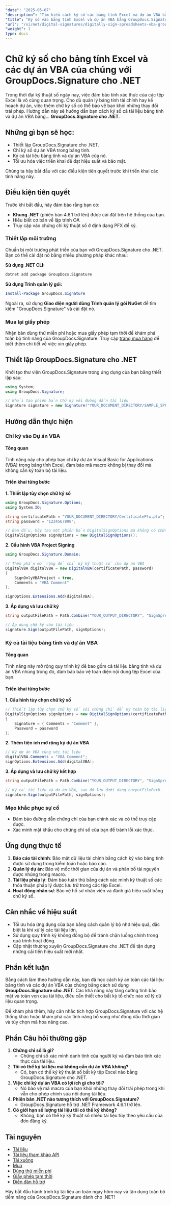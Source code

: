 ```yaml
---
"date": "2025-05-07"
"description": "Tìm hiểu cách ký số các bảng tính Excel và dự án VBA bằng GroupDocs.Signature cho .NET. Bảo vệ tài liệu của bạn khỏi những sửa đổi trái phép."
"title": "Ký số vào bảng tính Excel và dự án VBA bằng GroupDocs.Signature cho .NET"
"url": "/vi/net/digital-signatures/digitally-sign-spreadsheets-vba-groupdocs-net/"
"weight": 1
type: docs
---
```

# Chữ ký số cho bảng tính Excel và các dự án VBA của chúng với GroupDocs.Signature cho .NET

Trong thời đại kỹ thuật số ngày nay, việc đảm bảo tính xác thực của các tệp Excel là vô cùng quan trọng. Cho dù quản lý bảng tính tài chính hay kế hoạch dự án, việc thêm chữ ký số có thể bảo vệ bạn khỏi những thay đổi trái phép. Hướng dẫn này sẽ hướng dẫn bạn cách ký số cả tài liệu bảng tính và dự án VBA bằng... **GroupDocs.Signature cho .NET**.

## Những gì bạn sẽ học:
- Thiết lập GroupDocs.Signature cho .NET.
- Chỉ ký số dự án VBA trong bảng tính.
- Ký cả tài liệu bảng tính và dự án VBA của nó.
- Tối ưu hóa việc triển khai để đạt hiệu suất và bảo mật.

Chúng ta hãy bắt đầu với các điều kiện tiên quyết trước khi triển khai các tính năng này.

## Điều kiện tiên quyết
Trước khi bắt đầu, hãy đảm bảo rằng bạn có:
- **Khung .NET** (phiên bản 4.6.1 trở lên) được cài đặt trên hệ thống của bạn.
- Hiểu biết cơ bản về lập trình C#.
- Truy cập vào chứng chỉ kỹ thuật số ở định dạng PFX để ký.

### Thiết lập môi trường
Chuẩn bị môi trường phát triển của bạn với GroupDocs.Signature cho .NET. Bạn có thể cài đặt nó bằng nhiều phương pháp khác nhau:

**Sử dụng .NET CLI:**
```bash
dotnet add package GroupDocs.Signature
```

**Sử dụng Trình quản lý gói:**
```powershell
Install-Package GroupDocs.Signature
```

Ngoài ra, sử dụng **Giao diện người dùng Trình quản lý gói NuGet** để tìm kiếm "GroupDocs.Signature" và cài đặt nó.

### Mua lại giấy phép
Nhận bản dùng thử miễn phí hoặc mua giấy phép tạm thời để khám phá toàn bộ tính năng của GroupDocs.Signature. Truy cập [trang mua hàng](https://purchase.groupdocs.com/buy) để biết thêm chi tiết về việc xin giấy phép.

## Thiết lập GroupDocs.Signature cho .NET
Khởi tạo thư viện GroupDocs.Signature trong ứng dụng của bạn bằng thiết lập sau:

```csharp
using System;
using GroupDocs.Signature;

// Khởi tạo phiên bản Chữ ký với đường dẫn tài liệu
Signature signature = new Signature("YOUR_DOCUMENT_DIRECTORY/SAMPLE_SPREADSHEET_MACRO_SUPPORT.xlsx");
```

## Hướng dẫn thực hiện

### Chỉ ký vào Dự án VBA

#### Tổng quan
Tính năng này cho phép bạn chỉ ký dự án Visual Basic for Applications (VBA) trong bảng tính Excel, đảm bảo mã macro không bị thay đổi mà không cần ký toàn bộ tài liệu.

#### Triển khai từng bước
**1. Thiết lập tùy chọn chữ ký số**

```csharp
using GroupDocs.Signature.Options;
using System.IO;

string certificatePath = "YOUR_DOCUMENT_DIRECTORY/CertificatePfx.pfx";
string password = "1234567890";

// Ban đầu, hãy tạo một phiên bản DigitalSignOptions mà không có chứng chỉ.
DigitalSignOptions signOptions = new DigitalSignOptions();
```

**2. Cấu hình VBA Project Signing**

```csharp
using GroupDocs.Signature.Domain;

// Thêm phần mở rộng để chỉ ký kỹ thuật số cho dự án VBA
DigitalVBA digitalVBA = new DigitalVBA(certificatePath, password)
{
    SignOnlyVBAProject = true,
    Comments = "VBA Comment"
};

signOptions.Extensions.Add(digitalVBA);
```

**3. Áp dụng và lưu chữ ký**

```csharp
string outputFilePath = Path.Combine("YOUR_OUTPUT_DIRECTORY", "SignSpreadsheetsVBAProject", "OnlyVBAProject.xlsm");

// Áp dụng chữ ký vào tài liệu
signature.Sign(outputFilePath, signOptions);
```

### Ký cả tài liệu bảng tính và dự án VBA

#### Tổng quan
Tính năng này mở rộng quy trình ký để bao gồm cả tài liệu bảng tính và dự án VBA nhúng trong đó, đảm bảo bảo vệ toàn diện nội dung tệp Excel của bạn.

#### Triển khai từng bước
**1. Cấu hình tùy chọn chữ ký số**

```csharp
// Thiết lập tùy chọn chữ ký số với chứng chỉ để ký toàn bộ tài liệu.
DigitalSignOptions signOptions = new DigitalSignOptions(certificatePath)
{
    Signature = { Comments = "Comment" },
    Password = password
};
```

**2. Thêm tiện ích mở rộng ký dự án VBA**

```csharp
// Ký dự án VBA cùng với tài liệu
digitalVBA.Comments = "VBA Comment";
signOptions.Extensions.Add(digitalVBA);
```

**3. Áp dụng và lưu chữ ký kết hợp**

```csharp
string outputFilePath = Path.Combine("YOUR_OUTPUT_DIRECTORY", "SignSpreadsheetsVBAProject", "DocumentAndVBAProject.xlsm");

// Ký cả tài liệu và dự án VBA, sau đó lưu dưới dạng outputFilePath.
signature.Sign(outputFilePath, signOptions);
```

### Mẹo khắc phục sự cố
- Đảm bảo đường dẫn chứng chỉ của bạn chính xác và có thể truy cập được.
- Xác minh mật khẩu cho chứng chỉ số của bạn để tránh lỗi xác thực.

## Ứng dụng thực tế
1. **Báo cáo tài chính**: Bảo mật dữ liệu tài chính bằng cách ký vào bảng tính được sử dụng trong kiểm toán hoặc báo cáo.
2. **Quản lý dự án**: Bảo vệ mốc thời gian của dự án và phân bổ tài nguyên được nhúng trong macro.
3. **Tài liệu pháp lý**: Đảm bảo tuân thủ bằng cách xác minh kỹ thuật số các thỏa thuận pháp lý được lưu trữ trong các tệp Excel.
4. **Hoạt động nhân sự**: Bảo vệ hồ sơ nhân viên và đánh giá hiệu suất bằng chữ ký số.

## Cân nhắc về hiệu suất
- Tối ưu hóa ứng dụng của bạn bằng cách quản lý bộ nhớ hiệu quả, đặc biệt là khi xử lý các tài liệu lớn.
- Sử dụng quy trình ký không đồng bộ để tránh chặn luồng chính trong quá trình hoạt động.
- Cập nhật thường xuyên GroupDocs.Signature cho .NET để tận dụng những cải tiến hiệu suất mới nhất.

## Phần kết luận
Bằng cách làm theo hướng dẫn này, bạn đã học cách ký an toàn các tài liệu bảng tính và các dự án VBA của chúng bằng cách sử dụng **GroupDocs.Signature cho .NET**. Các khả năng này tăng cường tính bảo mật và toàn vẹn của tài liệu, điều cần thiết cho bất kỳ tổ chức nào xử lý dữ liệu quan trọng.

Để khám phá thêm, hãy cân nhắc tích hợp GroupDocs.Signature với các hệ thống khác hoặc khám phá các tính năng bổ sung như đóng dấu thời gian và tùy chọn mã hóa nâng cao.

## Phần Câu hỏi thường gặp
1. **Chứng chỉ số là gì?**
   - Chứng chỉ số xác minh danh tính của người ký và đảm bảo tính xác thực của tài liệu.
2. **Tôi có thể ký tài liệu mà không cần dự án VBA không?**
   - Có, bạn có thể ký kỹ thuật số bất kỳ tệp Excel nào bằng GroupDocs.Signature cho .NET.
3. **Việc chỉ ký dự án VBA có lợi ích gì cho tôi?**
   - Nó bảo vệ mã macro của bạn khỏi những thay đổi trái phép trong khi vẫn cho phép chỉnh sửa nội dung tài liệu.
4. **Phiên bản .NET nào tương thích với GroupDocs.Signature?**
   - GroupDocs.Signature hỗ trợ .NET Framework 4.6.1 trở lên.
5. **Có giới hạn số lượng tài liệu tôi có thể ký không?**
   - Không, bạn có thể ký kỹ thuật số nhiều tài liệu tùy theo yêu cầu của đơn đăng ký.

## Tài nguyên
- [Tài liệu](https://docs.groupdocs.com/signature/net/)
- [Tài liệu tham khảo API](https://reference.groupdocs.com/signature/net/)
- [Tải xuống](https://releases.groupdocs.com/signature/net/)
- [Mua](https://purchase.groupdocs.com/buy)
- [Dùng thử miễn phí](https://releases.groupdocs.com/signature/net/)
- [Giấy phép tạm thời](https://purchase.groupdocs.com/temporary-license/)
- [Diễn đàn hỗ trợ](https://forum.groupdocs.com/c/signature/) 

Hãy bắt đầu hành trình ký tài liệu an toàn ngay hôm nay và tận dụng toàn bộ tiềm năng của GroupDocs.Signature dành cho .NET!